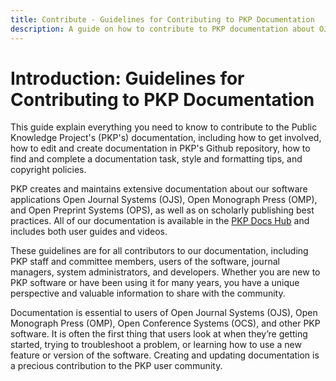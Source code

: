 ```yaml
---
title: Contribute - Guidelines for Contributing to PKP Documentation
description: A guide on how to contribute to PKP documentation about OJS, OMP, and OPS software and journal publishing best practices
---
```


# Introduction: Guidelines for Contributing to PKP Documentation

This guide explain everything you need to know to contribute to the Public Knowledge Project's (PKP's) documentation, including how to get involved, how to edit and create documentation in PKP's Github repository, how to find and complete a documentation task, style and formatting tips, and copyright policies. 

PKP creates and maintains extensive documentation about our software applications Open Journal Systems (OJS), Open Monograph Press (OMP), and Open Preprint Systems (OPS), as well as on scholarly publishing best practices. All of our documentation is available in the [PKP Docs Hub](https://docs.pkp.sfu.ca/index.html) and includes both user guides and videos.

These guidelines are for all contributors to our documentation, including PKP staff and committee members, users of the software, journal managers, system administrators, and developers. Whether you are new to PKP software or have been using it for many years, you have a unique perspective and valuable information to share with the community.

Documentation is essential to users of Open Journal Systems (OJS), Open Monograph Press (OMP), Open Conference Systems (OCS), and other PKP software. It is often the first thing that users look at when they’re getting started, trying to troubleshoot a problem, or learning how to use a new feature or version of the software. Creating and updating documentation is a precious contribution to the PKP user community.
